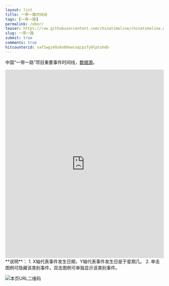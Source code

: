 ```yaml
---
layout: list
title: 一带一路时间线
tags: [一带一路]
permalink: /obor/
teaser: https://raw.githubusercontent.com/chinatimeline/chinatimeline.github.io/master/images/obor.jpeg
slug: 一带一路
submit: true
comments: true
hitcounterid: saf1wg149z6n89nwcxqcpzfy9lptuhdb
---
```


中国“一带一路”项目重要事件时间线，[数据源](http://www.xinhuanet.com/world/2019-04/26/c_1124418156.htm)。

<iframe width="100%" height="600" frameborder="0" scrolling="no" src="https://plot.ly/~chinatimeline/22.embed"></iframe>
<!-- End of iframe Code -->
**说明**：
1. X轴代表事件发生日期，Y轴代表事件发生日是于星期几。
2. 单击图例可隐藏该类别事件，双击图例可单独显示该类别事件。

![本页URL二维码](https://i.imgur.com/ZNjwya8.png)
